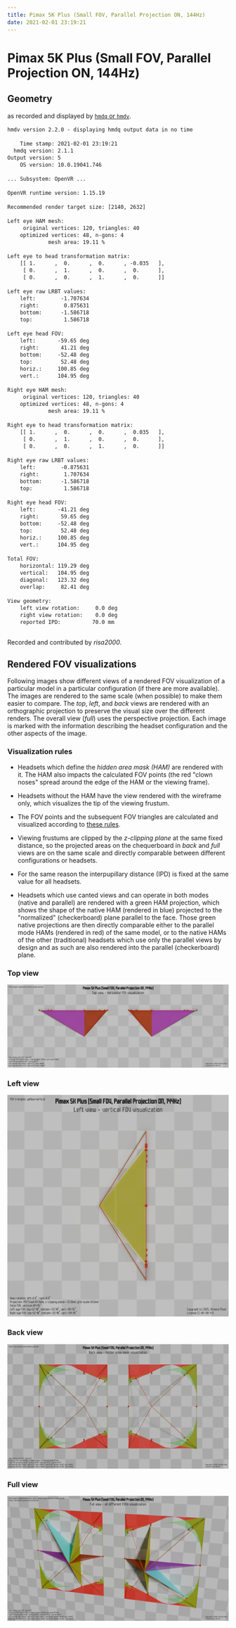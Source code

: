 ```yaml
---
title: Pimax 5K Plus (Small FOV, Parallel Projection ON, 144Hz)
date: 2021-02-01 23:19:21
---
```

# Pimax 5K Plus (Small FOV, Parallel Projection ON, 144Hz)

## Geometry

as recorded and displayed by [`hmdq` or `hmdv`](https://github.com/risa2000/hmdq).
```
hmdv version 2.2.0 - displaying hmdq output data in no time

    Time stamp: 2021-02-01 23:19:21
  hmdq version: 2.1.1
Output version: 5
    OS version: 10.0.19041.746

... Subsystem: OpenVR ...

OpenVR runtime version: 1.15.19

Recommended render target size: [2140, 2632]

Left eye HAM mesh:
     original vertices: 120, triangles: 40
    optimized vertices: 48, n-gons: 4
             mesh area: 19.11 %

Left eye to head transformation matrix:
    [[ 1.      ,  0.      ,  0.      , -0.035   ],
     [ 0.      ,  1.      ,  0.      ,  0.      ],
     [ 0.      ,  0.      ,  1.      ,  0.      ]]

Left eye raw LRBT values:
    left:        -1.707634
    right:        0.875631
    bottom:      -1.586718
    top:          1.586718

Left eye head FOV:
    left:       -59.65 deg
    right:       41.21 deg
    bottom:     -52.48 deg
    top:         52.48 deg
    horiz.:     100.85 deg
    vert.:      104.95 deg

Right eye HAM mesh:
     original vertices: 120, triangles: 40
    optimized vertices: 48, n-gons: 4
             mesh area: 19.11 %

Right eye to head transformation matrix:
    [[ 1.      ,  0.      ,  0.      ,  0.035   ],
     [ 0.      ,  1.      ,  0.      ,  0.      ],
     [ 0.      ,  0.      ,  1.      ,  0.      ]]

Right eye raw LRBT values:
    left:        -0.875631
    right:        1.707634
    bottom:      -1.586718
    top:          1.586718

Right eye head FOV:
    left:       -41.21 deg
    right:       59.65 deg
    bottom:     -52.48 deg
    top:         52.48 deg
    horiz.:     100.85 deg
    vert.:      104.95 deg

Total FOV:
    horizontal: 119.29 deg
    vertical:   104.95 deg
    diagonal:   123.32 deg
    overlap:     82.41 deg

View geometry:
    left view rotation:     0.0 deg
    right view rotation:    0.0 deg
    reported IPD:          70.0 mm


```
Recorded and contributed by _risa2000_.

## Rendered FOV visualizations

Following images show different views of a rendered FOV visualization of a
particular model in a particular configuration (if there are more available).
The images are rendered to the same scale (when possible) to make them easier
to compare. The _top_, _left_, and _back_ views are rendered with an
orthographic projection to preserve the visual size over the different renders.
The overall view (_full_) uses the perspective projection. Each image is marked
with the information describing the headset configuration and the other aspects
of the image.

### Visualization rules

* Headsets which define the _hidden area mask (HAM)_ are rendered with it. The
  HAM also impacts the calculated FOV points (the red "clown noses" spread
  around the edge of the HAM or the viewing frame).

* Headsets without the HAM have the view rendered with the wireframe only, which
  visualizes the tip of the viewing frustum.

* The FOV points and the subsequent FOV triangles are calculated and visualized
  according to [these
  rules](https://risa2000.github.io/vrdocs/docs/hmd_fov_calculation).

* Viewing frustums are clipped by the _z-clipping plane_ at the same fixed
  distance, so the projected areas on the chequerboard in _back_ and _full_
  views are on the same scale and directly comparable between different
  configurations or headsets.

* For the same reason the interpupillary distance (IPD) is fixed at the same
  value for all headsets.

* Headsets which use canted views and can operate in both modes (native and
  parallel) are rendered with a green HAM projection, which shows the shape of
  the native HAM (rendered in blue) projected to the "normalized"
  (checkerboard) plane parallel to the face. Those green native projections are
  then directly comparable either to the parallel mode HAMs (rendered in red)
  of the same model, or to the native HAMs of the other (traditional) headsets
  which use only the parallel views by design and as such are also rendered
  into the parallel (checkerboard) plane.

### Top view
[![Pimax 5K Plus (Small FOV, Parallel Projection ON, 144Hz) - top view](../images/Pimax5KPlus_Small_PP_R144_top.dmx.png)](../images/Pimax5KPlus_Small_PP_R144_top.dmx.png)

### Left view
[![Pimax 5K Plus (Small FOV, Parallel Projection ON, 144Hz) - left view](../images/Pimax5KPlus_Small_PP_R144_left.dmx.png)](../images/Pimax5KPlus_Small_PP_R144_left.dmx.png)

### Back view
[![Pimax 5K Plus (Small FOV, Parallel Projection ON, 144Hz) - back view](../images/Pimax5KPlus_Small_PP_R144_back.dmx.png)](../images/Pimax5KPlus_Small_PP_R144_back.dmx.png)

### Full view
[![Pimax 5K Plus (Small FOV, Parallel Projection ON, 144Hz) - full view](../images/Pimax5KPlus_Small_PP_R144_over.dmx.png)](../images/Pimax5KPlus_Small_PP_R144_over.dmx.png)

